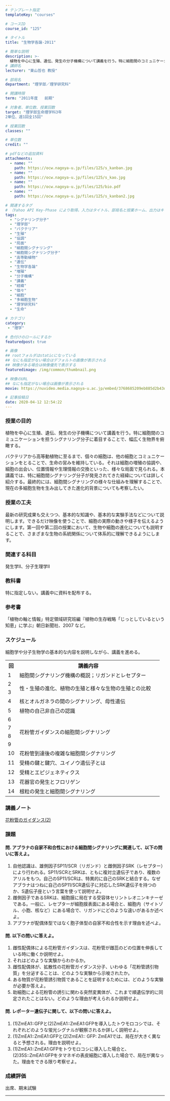 ```yaml
---
# テンプレート指定
templateKey: "courses"

# コースID
course_id: "125"

# タイトル
title: "生物学各論-2011"

# 簡単な説明
description: >-
  植物を中心に生殖、遺伝、発生の分子機構について講義を行う。特に細胞間のコミュニケーションを担うシグナリング分子に着目することで、幅広く生物界を俯瞰する。バクテリアから高等動植物に至るまで、個々の細胞は、他の細胞とコミュニケーションをとることで、生命の営みを維持している。それは細胞の増殖の協調や、細胞の出会い、位置情報や生理情報の交換といった、様々な局面で見られる。本講義では、特に細胞間シグナリ ....
# 講師名
lecturer: "東山哲也 教授"

# 部局名
department: "理学部／理学研究科"

# 開講時限
term: "2011年度	前期"

# 対象者、単位数、授業回数
target: "理学部生命理学科3年
2単位、週1回全15回"

# 授業回数
classes: ""

# 単位数
credit: ""

# pdfなどの追加資料
attachments:
  - name: "" 
    path: https://ocw.nagoya-u.jp/files/125/s_kanban.jpg
  - name: "" 
    path: https://ocw.nagoya-u.jp/files/125/s_kao.jpg
  - name: "" 
    path: https://ocw.nagoya-u.jp/files/125/bio.pdf
  - name: "" 
    path: https://ocw.nagoya-u.jp/files/125/s_kanban2.jpg

# 関連するタグ
# （Yahoo API Key-Phase により取得。入力はタイトル、部局名と授業ホーム、出力はキーフレーズ（tags））
tags:
  - "シグナリング分子"
  - "理学部"
  - "バクテリア"
  - "生殖"
  - "協調"
  - "局面"
  - "細胞間シグナリング"
  - "細胞間シグナリング分子"
  - "高等動植物"
  - "遺伝"
  - "生物学各論"
  - "増殖"
  - "分子機構"
  - "講義"
  - "経緯"
  - "個々"
  - "細胞"
  - "多細胞生物"
  - "理学研究科"
  - "生命"

# カテゴリ
category:
 - "理学"

# 色付けのロールにするか
featuredpost: true

# 画像
## rootフォルダはstaticになっている
## なにも指定がない場合はデフォルトの画像が表示される
## 映像がある場合は映像優先で表示する
featuredimage: /img/common/thumbnail.png

# 映像のURL
## なにも指定がない場合は画像が表示される
movie: https://nuvideo.media.nagoya-u.ac.jp/embed/3768685209eb885d2b43d9d8ba6f41072a8b8e7a

# 記事投稿日
date: 2020-04-12 12:54:22
---
```


### 授業の目的

植物を中心に生殖、遺伝、発生の分子機構について講義を行う。特に細胞間のコミュニケーションを担うシグナリング分子に着目することで、幅広く生物界を俯瞰する。

バクテリアから高等動植物に至るまで、個々の細胞は、他の細胞とコミュニケーションをとることで、生命の営みを維持している。それは細胞の増殖の協調や、細胞の出会い、位置情報や生理情報の交換といった、様々な局面で見られる。本講義では、特に細胞間シグナリング分子が発見されてきた経緯については詳しく紹介する。最終的には、細胞間シグナリングの様々な仕組みを理解することで、現在の多細胞生物を生み出してきた進化的背景についても考察したい。


### 授業の工夫

最新の研究成果も交えつつ、基本的な知識や、基本的な実験手法などについて説明します。できるだけ映像を使うことで、細胞の実際の動きや様子を伝えるようにします。第一回や第二回の授業において、生物や細胞の進化についても説明することで、さまざまな生物の系統関係について体系的に理解できるようにします。





### 関連する科目

発生学II、分子生理学II

### 教科書

特に指定しない。講義中に資料を配布する。

### 参考書

「植物の軸と情報」特定領域研究班編『植物の生存戦略「じっとしているという知恵」に学ぶ』朝日新聞社、2007 など。


<h3>スケジュール</h3>

<p>
細胞学や分子生物学の基本的な内容を説明しながら、講義を進める。
</p>

<table class="basic" width="455">
<tr>
<th width="20" class="center">回</th>
<th width="435" class="center">講義内容</th>
</tr>

<tr>
<td width="20" class="center">1</td>
<td width="435">細胞間シグナリング機構の概説；リガンドとレセプター</td>
</tr>
<tr>
<td width="20" class="center">2</td>
<td width="435" rowspan=2>性・生殖の進化、植物の生殖と様々な生物の生殖との比較</td>
</tr>
<tr>
<td width="20" class="center">3</td>
</tr>
<tr>
<td width="20" class="center">4</td>
<td width="435">核とオルガネラの間のシグナリング、母性遺伝</td>
</tr>
<tr>
<td width="20" class="center">5</td>
<td width="435">植物の自己非自己の認識</td>
</tr>
<tr>
<td width="20" class="center">6</td>
<td width="435" rowspan=4>花粉管ガイダンスの細胞間シグナリング</td>
</tr>
<tr>
<td width="20" class="center">7</td>

</tr>
<tr>
<td width="20" class="center">8</td>

</tr>
<tr>
<td width="20" class="center">9</td>
</tr>
<tr>
<td width="20" class="center">10</td>
<td width="435">花粉管到達後の複雑な細胞間シグナリング</td>
</tr>
<tr>
<td width="20" class="center">11</td>
<td width="435">受精の鍵と鍵穴、ユイノウ遺伝子とは</td>
</tr>
<tr>
<td width="20" class="center">12</td>
<td width="435">受精とエピジェネティクス</td>
</tr>
<tr>
<td width="20" class="center">13</td>
<td width="435">花器官の発生とフロリゲン</td>
</tr>
<tr>
<td width="20" class="center">14</td>
<td width="435">根粒の発生と細胞間シグナリング</td>
</tr>
</table>



### 講義ノート

[花粉管のガイダンス(2)](https://ocw.nagoya-u.jp/files/125/bio.pdf) 




<h3>課題</h3>

<h4>問. アブラナの自家不和合性における細胞間シグナリングに関連して、以下の問いに答えよ。</h4>
<ol>
<li>自他認識は、雄側因子SP11/SCR（リガンド）と雌側因子SRK（レセプター）により行われる。SP11/SCRとSRKは、ともに複対立遺伝子であり、複数のアリルをもつ。自己のSP11/SCRは、特異的に自己のSRKと結合する。なぜアブラナはつねに自己のSP11/SCR遺伝子に対応したSRK遺伝子を持つのか、S遺伝子座という言葉を使って説明せよ。</li>
<li>雌側因子であるSRKは、細胞膜に局在する受容体セリントレオニンキナーゼである。一般に、レセプターが細胞膜表面にある場合と、細胞内（サイトゾル、小胞、核など）にある場合で、リガンドにどのような違いがあるか述べよ。</li>
<li>アブラナが配偶体型ではなく胞子体型の自家不和合性を示す理由を述べよ。</li>
</ol>

<h4>問. 以下の問いに答えよ。</h4>
<ol>
<li>雌性配偶体による花粉管ガイダンスは、花粉管が雌蕊のどの位置を伸長している時に働くか説明せよ。</li>
<li>それはどのような実験からわかるか。</li>
<li>雌性配偶体が、拡散性の花粉管ガイダンス分子、いわゆる「花粉管誘引物質」を分泌することは、どのような実験から示唆されたか。</li>
<li>ある物質が花粉管誘引物質であることを証明するためには、どのような実験が必要か答えよ。</li>
<li>助細胞による花粉管の誘引に関わる突然変異体が、これまで順遺伝学的に同定されたことはない。どのような理由が考えられるか説明せよ。</li>
</ol>

<h4>問. レポーター遺伝子に関して、以下の問いに答えよ。</h4>
<ol>
<li>(1)ZmEA1::GFPと(2)ZmEA1::ZmEA1:GFPを導入したトウモロコシでは、それぞれどのような蛍光シグナルが観察されるか詳しく説明せよ。</li>
<li>(1)ZmEA1::ZmEA1:GFPと(2)ZmEA1:: GFP: ZmEA1では、局在が大きく異なると予想される。理由を説明せよ。</li>
<li>(1)ZmEA1::ZmEA1:GFPをトウモロコシに導入した場合と、(2)35S::ZmEA1:GFPをタマネギの表皮細胞に導入した場合で、局在が異なった。理由をできる限り考察せよ。</li>
</ol>


### 成績評価

出席、期末試験



-----